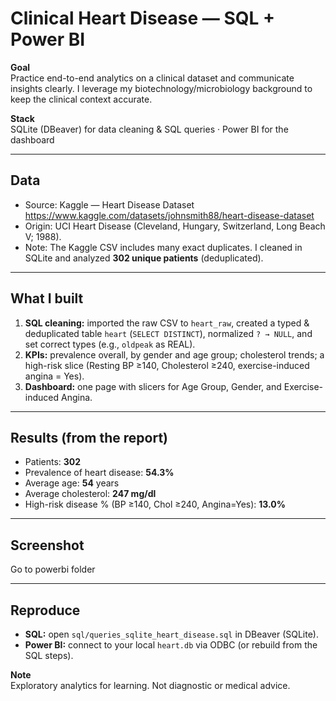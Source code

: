 # Clinical Heart Disease — SQL + Power BI

**Goal**  
Practice end-to-end analytics on a clinical dataset and communicate insights clearly. I leverage my biotechnology/microbiology background to keep the clinical context accurate.

**Stack**  
SQLite (DBeaver) for data cleaning & SQL queries · Power BI for the dashboard

---

## Data
- Source: Kaggle — Heart Disease Dataset  
  https://www.kaggle.com/datasets/johnsmith88/heart-disease-dataset  
- Origin: UCI Heart Disease (Cleveland, Hungary, Switzerland, Long Beach V; 1988).  
- Note: The Kaggle CSV includes many exact duplicates. I cleaned in SQLite and analyzed **302 unique patients** (deduplicated).

---

## What I built
1. **SQL cleaning:** imported the raw CSV to `heart_raw`, created a typed & deduplicated table `heart` (`SELECT DISTINCT`), normalized `? → NULL`, and set correct types (e.g., `oldpeak` as REAL).  
2. **KPIs:** prevalence overall, by gender and age group; cholesterol trends; a high-risk slice (Resting BP ≥140, Cholesterol ≥240, exercise-induced angina = Yes).  
3. **Dashboard:** one page with slicers for Age Group, Gender, and Exercise-induced Angina.

---

## Results (from the report)
- Patients: **302**  
- Prevalence of heart disease: **54.3%**  
- Average age: **54** years  
- Average cholesterol: **247 mg/dl**  
- High-risk disease % (BP ≥140, Chol ≥240, Angina=Yes): **13.0%**

---

## Screenshot
Go to powerbi folder

---

## Reproduce
- **SQL:** open `sql/queries_sqlite_heart_disease.sql` in DBeaver (SQLite).  
- **Power BI:** connect to your local `heart.db` via ODBC (or rebuild from the SQL steps).

**Note**  
Exploratory analytics for learning. Not diagnostic or medical advice.
